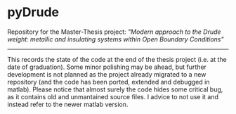 # pyDrude
 Repository for the Master-Thesis project: *"Modern approach to the Drude weight: metallic and insulating systems within Open Boundary Conditions"*
 
---------------------------
 
This records the state of the code at the end of the thesis project (i.e. at the date of graduation). Some minor polishing may be ahead, but further development is not planned as the project already migrated to a new repository (and the code has been ported, extended and debugged in matlab). Please notice that almost surely the code hides some critical bug, as it contains old and unmantained source files. I advice to not use it and instead refer to the newer matlab version.
